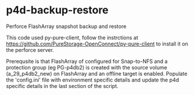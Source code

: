 # p4d-backup-restore
Perforce FlashArray snapshot backup and restore

This code used py-pure-client, follow the instrctions at https://github.com/PureStorage-OpenConnect/py-pure-client to install it on the perforce server. 

Prerequsite is that FlashArray of configured for Snap-to-NFS and a protection group (eg PG-p4db2) is created with the source volume (a_29_p4db2_new) on FlashArray and an offline target is enabled. Populate the 'config.ini' file with environment specific details and update the p4d specific details in the last section of the script. 


